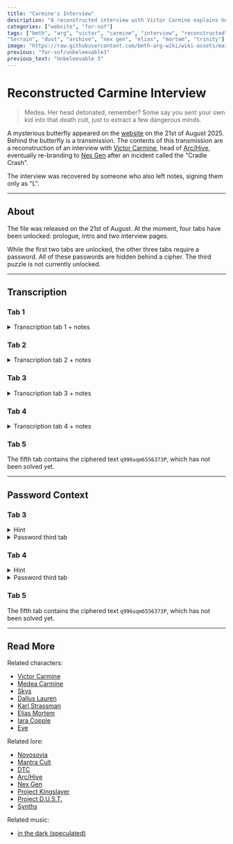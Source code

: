 ```yaml
---
title: "Carmine's Interview"
description: "A reconstructed interview with Victor Carmine explains how Operation Trinity really happened."
categories: ["website", "for-sof"]
tags: ["bmth", "arg", "victor", "carmine", "interview", "reconstructed", "journalist", "deaths", "unknown", "spiritual", 
"terrain", "dust", "archive", "nex gen", "elias", "mortem", "trinity"]
image: "https://raw.githubusercontent.com/bmth-arg-wiki/wiki-assets/main/files/carmine_interview/victor-300x300.png"
previous: "for-sof/unbeleevable3"
previous_text: "Unbeleevable 3"
---
```


# Reconstructed Carmine Interview

> Medea. Her head detonated, remember? Some say you sent your own kid into that death cult, just to extract a few dangerous minds.

A mysterious butterfly appeared on the [website](../website/website) on the 21st of August 2025. Behind the 
butterfly is a transmission. The contents of this transmission are a reconstruction of an interview with 
[Victor Carmine](../characters/victor-carmine), head of [Arc/Hive](../lore/archive), eventually re-branding
to [Nex Gen](../lore/nex-gen-corporation) after an incident called the "Cradle Crash".

The interview was recovered by someone who also left notes, signing them only as "L".

***

## About

The file was released on the 21st of August. At the moment, four tabs have been unlocked: prologue, intro and 
two interview pages.

While the first two tabs are unlocked, the other three tabs require a password. All of these passwords are hidden behind a 
cipher. The third puzzle is not currently unlocked.

***

## Transcription

### Tab 1

<details class="transcript">
<summary>Transcription tab 1 + notes</summary>
{{ "

> [Tab name:] Read.me_prologue
>
> INCOMING SIGNAL: SIGINT-CHAIN-LEAK
>
> ENCRYPTION STATUS: Fractured
>
> PAYLOAD FORMAT: Heuristic Partial Reconstruction
>
> TO: SKYS.EXE [AUTHENTICATION: SLEEPING_GOD]
>
> ORIGIN TRACE: MULTIPLE RELAYS (final bounce: decommissioned DARPA SatGrid / Kerguelen Expanse)
>
> SUBJECT: INT_CARMINE_RECON.LOGV8
>
> EMBEDDED PAYLOAD CLASSIFICATION: [REDACTED]
>
> ///// TRANSMISSION START /////


> First Note - Prologue (yellow text)
> Skys... This interview was conducted shortly after the public collapse of Arc/Hive.. what the net calls 
> 'The Cradle Crash.' You were right. Arc/Hive was never dismantled. Victor simply rebranded. New logo, Same bones. 
> They call it NEX GEN now (subtle, considering everything you said went down) This appears to be Carmine's attempt to 
> 'regain the narrative.' This is the only known transcript of an unsanctioned interview with the (currently) unknown 
> journalist. I found it in a wormed-out telemetry packet riding a dead network node in West Kraava. Rebuilding this has 
> been... tricky. Nearly all of the conversation's been buried under multi-threaded sigdust. A few segments are 
> corrupted beyond recovery. Still, I've stitched together what I could. Reconstruction was made possible using:
>
> Glass Reflection Echo Capture (GREC-R1 array)
>
> Biometric Vector Stenography (via dormant ambient chair-embedded sensors)
>
> GPT-M4 Hallucination Containment (3.9% drift per line)
>
> Neural Lip-Sync Predictive Filling (OpenFace++ + Whisper fallback model)
>
> Audio De-glitch through QRipple-9 Residuals
>
> Read it. Scrub it. Don't archive this statically. More's coming.
>
> -L

" | markdownify }}
</details>

### Tab 2

<details class="transcript">
<summary>Transcription tab 2 + notes</summary>
{{ "

> [Tab name:] 1NTRO/view
> 
> REBUILD STATUS: [23.4%]
>
> RECONSTRUCTION ENGINE: ECHO_BACKFEED + SIGINT THREADING MATCH TO EVE LEXICON BLEED: 0.43 P(MATCH)
>
> INTERFERENCE WARNINGS:
> 
> ◦    LM drift spikes in transcript segment 6
> 
> ◦    Red-eye anomalies in subject reflections (possible CV hallucination)
> 
> ◦    Line 184: context loop instability (suggests ghost exec overwrite attempt)
>
> TIMESTAMP: 2037.10.25 | 11:12:47:UTC-08
>
> LOCATION: NEX GEN Facility | Northern Sector I D.T.C.
>
> RECOVERY ANGLE: Smartglass wall reflection + thermal shadow extraction + partial chair pulse sync
>
> CONFIDENCE SCORE: 88.2%
>
> [CARMINE enters frame]
>
> Jaw Actuator: Audible click
>
> Thermal residue match: burn pattern (Cradle Crash injury)
>
> Gaze Drift: Bottle of Caldera Reserve 1967 denies impulse
>
> Pulse Sync: Minor tachycardia spike, followed by down-regulation post- veggie juice
>
> [ASSISTANT:] 'Sir, she's here. But the board... they're dead against this interview. Some of them are threatening to resign.'
>
> Photo frame interaction: biometric dabbing, blood fleck detected (not cleaned)
>
> Tone Analysis: Frustration veiled beneath nonchalance
>
> [CARMINE:] 'Fuck 'em. Let 'em go. They'll be crawling back in no time.'
>
> [ASSISTANT:] 'Sir, you do understand... she's not aligned. This journalist, she's off-network. We can't control her. The publication- '
>
> [Snap Detected - Audio Spike 112.3 dB]
>
> Room Transformation Triggered: AR walls flush to NEX GEN chromeskin. Mafia antiques swallowed by smartglass and X-LED smoothing layers.
>
> [CARMINE:] 'I have nothing to hide.'
>
> [ASSISTANT Wince Registered]
>
> Pupil constriction, sweat point detected at upper brow
>
> [JOURNALIST ENTERS - ID: R9A?]
>
> Recording Device: Analog. No embedded mesh ID.
>
> Voice signature: Steel flatline. No modulation. Internalised intent.
>
> [CARMINE:] 'Drink?'
>
> [JOURNALIST:] 'I'm good, thank you.'
>
> [CARMINE:] 'This thing can make anything. Wine, coffee... even water.'
>
> Finger Tap Cadence: Shifts from charm to subtle agitation
>
> [JOURNALIST:] 'Let's cut to the chase, Victor. Your empire, your fortune: it's bathing in a legacy of blood.' 
> 
> [LLM CONTEXT TAGGING: Hostile intro / legacy accusation]
>
> [CARMINE: Smile_Expression – Surface Only | Eye_tension]
>
> [V. CARMINE:] 'Ah, my family. Always the start of the conversation.'
>
> [JOURNALIST:] 'Your great-grandfather, Domenico 'The Butcher' Carmine, ran black-market food lines during the 
> Resource Wars. Thousands starved while he hoarded supplies. Executions for resistance. Your father, 
> Luca? Burned entire districts during the class riots. And you? Some say you killed your own brothers to take 
> control after Luca's assassination.'
>
> [ACTION: CARMINE - Brow Raise, Noted]
>
> Heart rate steady. Pupil dilation slightly elevated. Internal tension contained.
>
> [V. CARMINE:] 'And I assume this is leading somewhere?'
>
> [JOURNALIST:] 'The massacre at Santuario. Enzo 'Iron Fist' Carmine. Entire settlement firebombed. 
> Children charred in their beds. Why? Because they wouldn't pay your family's extortion tariffs.'
>
> [CARMINE:] [Smile falters by 12%. Lip corners lower. Tension in jaw noted.] 'What's your point?'
>
> [JOURNALIST:] 'You inherited this. The energy grid. The wealth. Built on death. Do you hear them, Victor? 
> Do you hear the screams while you sip your synthetic juice and rebuild your empire?'
>
> [V. CARMINE:] 'We don't choose the families we're born into. You can at least sympathise with me on that, can't you?'
>
> [EYE MOVEMENT DETECTED: DIRECT GAZE ON JOURNALIST | Micro- manipulative inflection loaded]
>
> [JOURNALIST:] 'What's that supposed to mean?'
>
> [V. CARMINE:] 'Oh, nothing.'
>
> [JOURNALIST:] 'Why me, Victor? Why not your usual media stooges? PPN? Vanguard? This redemption arc could've 
> slotted in between 'BioChip Bloopers' and 'Why Gravity Is a Woke-Head Hoax.''
>
> [FINGER TAPPING ACCELERATES - 3x speed sudden cessation] Elbow placement: forward lean. Voice weight increases.
>
> [V. CARMINE:] 'You're not wrong. And that's exactly why they can-
-swivel. I'm bored of arse- licking. You? You hate me. That's why you're here. If I can win you over, maybe the world 
> buys it. Maybe they believe NEX GEN isn't Arc/Hive 2.0.'
>
> [PUPIL TRACKING: Locked | Emotion Signal: Predatory Intent + Calculated Charm]
>
> [JOURNALIST:] 'Don't flatter yourself. You're still the same monster. Arc/Hive was blood- tech. You had Colombia 
> eating from your hand before the Cradle Crash, but I saw the red flags before the data surge. MOXYPAKs weren't 
> humanitarian. They were leverage.'
>
> [JOURNALIST'S TABLET: Active - Pulls up regional drop pattern overlay] [Voice-to-map sync detected: Kraava, Naniwa-ky, 
> 4W sectors matched to F.A.N.T.O.M. Deployment]
>
> [JOURNALIST:] 'You got boots on the ground through biotech bribes. Humanitarian optics. But those zones weren't 
> 'random.' You placed your pawns over urban legends. Eldritch Conduits. Energy didn't interest you. Myth did.'
>
> [V. CARMINE:] 'Ancient forces? You're starting to sound like one of the locals.'
>
> [JOURNALIST:] 'Let's talk Trinity. Medea. Her head detonated, remember? Some say you sent your own kid into that 
> death cult, just to extract a few dangerous minds. Strassman. Dallus. Even Skys, if Dreadit's right.'
>
> [SUBJECT: CARMINE - EMOTION REGISTER: Flinch suppressed. Hands tense.]
>
> [JOURNALIST:] 'Paperclip was science. Trinity was madness. You didn't just recover minds: you resurrected monsters.'
>
> [SIGNAL ANOMALY: Echo feedback spike | Suggestive of memory-based interference loop]
>
> [JOURNALIST:] 'You're not playing god, Victor. You hired angels of death to do your bidding.'
>
> [RECONSTRUCTION HALTED]
>
> [ECHO ANOMALY: AI INTERFERENCE DETECTED] [EVE-LIKE PATTERN FOUND IN END SEGMENT TEXTURE] 
> [DREAM LOGIC LAYER BLEEDING INTO SCRIPT] [EMERGENCY DUMP REQUESTED]
>
> /// [RECONSTRUCTION HALTED]
>
> /// [ECHO ANOMALY: AI INTERFERENCE DETECTED]
>
> /// [EVE-LIKE PATTERN FOUND IN END SEGMENT TEXTURE] /// [DREAM LOGIC LAYER BLEEDING INTO SCRIPT]
>
> /// [EMERGENCY DUMP REQUESTED]
>
> ///// TRANSMISSION END /////

> Second Note - Intro
> That’s all I could pull for now. I'm working a deeper loop through the Siberian subnet. Found an old key embedded 
> in a Gut Wrench B-side file, of all places, might be bait, might be a breach point. Either way, I'll be back. 
> Keep eyes off the mirrors. If it flickers, blink slow.
>
> -L

> Extra
> [Clickable Nex Gen Logo at the Bottom (after clicking for text):]
> 
> APPLICATION NAME: PLACEHOLDER || STATUS: ACTIVE;
> 
> [Render of Nex Gen Logo]

" | markdownify }}
</details>

### Tab 3

<details class="transcript">
<summary>Transcription tab 3 + notes</summary>
{{ "

> [Tab name:] Dcd2Attmpt.ver
>
> INCOMING SIGNAL: SIGINT_CHAIN_LEAK
>
> ENCRYPTION STATUS: FRACTURED / SIGNAL DETERIORATING TO: SKYS.EXE [AUTHENTICATION: SLEEPING_GOD]
>
> ORIGIN TRACE: KRAAVA SHARD-NET GREC-WIDE RELAY SUBJECT: INT_CARMINE_RECON. LOGV8
>
> EMBEDDED PAYLOAD CLASSIFICATION: [PRIMROSE LOCKED]
>
> ///// TRANSMISSION RESUME /////
>
> TIMESTAMP: 2037.10.25 | 14:31:47:UTC-08 LOCATION: NEX GEN Facility, Northern Sector, D.T.C. REBUILD STATUS: 45.9%
>
> BIOMETRIC CONFIDENCE INDEX: 91.4%
>
> [CARMINE:] 'I won't argue with you. Why would I deny it? The mission was, and always has been, 
> rooted in the noblest of causes.'
>
> Voice pitch stabilised. Heart rate steady.
>
> JAW TENSION: low-grade. Stress load contained.
>
> 'It was a mess, sure. But what they were doing to the youth of Novosovia, the way they were carving them up like a
> roast dinner. It didn't sit right with me. Not one bit. And if not me, who would've stopped it? The Sovian dogs 
> didn't care a lick, that's for sure.'
>
> Thermal pulse: left temple glow. Regret signature (faint). Fingertips brush chromeskin desk edge
Light tremor.
>
> [CARMINE:] 'Medea,-
> -that was her alias, bless her. When she went in there, well, let's just say, 
> things weren't as black and white as you'd think.'
>
> Micro-expression: brow soften.
>
> Eye focus drift: upper left quadrant. Recall loop pattern.
>
> [CARMINE:] 'Dallus, Strassman, let me tell you, those men aren't the demons you make them out to be. They were 
> guilty only of dreaming.'
>
> Emotion suppressor: stable. Pulse sync drop: -2.1 bpm
>
> [CARMINE:] 'Skys. Yeah, he was a piece of work alright. A walking weapon.'
>
> Jaw click registered.
>
> Auditory gain increase: threat modulation.
>
> [CARMINE:] 'That's why we neutralised him. And yeah, we gave the victims, including the scientists, a second chance. 
> Who doesn't deserve a second chance?'
>
> Back lean detected. Spine shift. Defensive posture relaxed.
>
> [CARMINE:] 'And can you really say I made the wrong choice?'
>
> Gesture: palm-out sweep.
>
> Smartglass reflection: warps around hand.
>
> [CARMINE:] 'Look how much good those scientists have done for our planet. Strassman's breakthroughs in 
> neural research, the advancements in medical technology... They've changed everything. And Dallus, God 
> rest his soul, was a genius. His work saved countless lives.'
>
> Speech cadence: controlled. Vocal tremor index low. Biometric read: 87% sincerity (match drifted 2%).
>
> [JOURNALIST:] 'That's a really beautiful story, Victor. You might even have convinced me.'
>
> Eyebrow raise: high cynicism load. Voice: sarcastic, drawn-out.
>
> [JOURNALIST:] 'If it wasn't for D.U.S.T.'
>
> Keyword trigger: PROJECT_D.U.S.T.
>
> LLM tension spike detected.
>
> Echo feedback shimmer at base of chairframe.
>
> [JOURNALIST:] 'Project D.U.S.T. Deaths Unknown Spiritual Terrain. I saw the leaks, Victor. I know it's real. 
> You built this empire on death, and now you worship it. You feed off it. It's practically in the name. Nex: Latin 
> for violent death?'
>
> Emotion detection: CARMINE | 2-second silence | suppressed amusement Response latency: intentional
>
> [CARMINE:] [Laughs] 'That'd be poetic, wouldn't it? NEX GEN - a generation bred to die.'
>
> Tone: sardonic + performative 'Sounds like a MindStream plot.'
>
> Leaning in. Chin angle increases. Voice weight: measured
>
> [CARMINE:] 'This is not about death. It's about life. About moving forward, creating something that lasts.'
>
> Pulse: elevated but stable. Facial tension: mask intact.
>
> [CARMINE:] 'But of course, outlets like yours need a villain. That's the world we live in now, right? You can't 
> accept that some of us are trying to build a future, so you spin it into something sinister.'
>
> Pupil dilation: microflare
>
> Gesture: rolling shrug (calculated casual)
>
> [CARMINE:] 'NEX is about what comes next, about survival. But sure, you can keep believing it's some cult of death. 
> That sells better, doesn't it?'
>
> [JOURNALIST:] 'You've built NEX GEN on the corpses of everyone who trusted you, and now you're gambling with their souls. 
> Admit it. This wasn't a rebrand, it's an escalation. You and Elias, you discovered something in those sadistic rituals 
> of yours, didn't you? And now that's all your company stands for. A chapel of suffering. A monument to death, 
> hidden behind your shiny tech and false promises. You're not building a future, Victor. You're building an altar. 
> So tell me, who are you sacrificing now?'
>
> Signal interference spike: 1.3mV
>
> CARMINE emotional load breach. Defensive barrier failed momentarily.
>
> [CARMINE:] 'Before I answer that, sweetheart, let me ask: what exactly are you doing to save the world? 
> You cut out animals?'
>
> [JOURNALIST:] 'I don't eat red meat anymore. I've switched to synthetics: no animal-
-cruelty involved.'
>
> [CARMINE:] 'Oh, right, sure. The same kind made by underpaid slaves in the Fringe. You really think lab-grown meat is 
> cruelty-free? Those people live in conditions worse than animals ever have to these days. And the coffee you're 
> sipping there, is that not from the same company that was just exposed for using genetically modified monkeys to 
> harvest their beans? Sentient creatures that are locked in cages their whole lives, bred solely for labor?'
>
> [JOURNALIST:] 'That's not the same as-'
>
> [CARMINE:] 'What I'm trying to say is this: we're all parasites on this planet. Unless you're some off-grid, 
> piss-recycling sandal-sniffer, you don't get to say shit. There's no morality, no virtue left when we're all scrambling 
> for the last scraps: eating the last fish, choking the skies with ash, drowning the oceans in our filth. We can all 
> write articles about how fucked up the planet is. We can all point fingers at the convenient scapegoats. But unless 
> you're actually doing something to change it, who the fuck do you think you are to attack the ones that are?'
>
> [JOURNALIST:] 'You think you can just erase the past? You come from a family of killers, mobsters who left bodies 
> in their wake. You grew up on blood money. Tell me. Just how many lives did your family take?'
>
> [CARMINE:] 'Alright. Let's go there. How about your father? A little birdie told me he wasn't so squeaky clean, either. 
> Stealing neural implant memories and dealing them on SpyderWeb. I heard he was moving some proper filth. I mean, 
> parents changing their children's nappies and shit. What kind of person does that? Still, his moolah is what got you 
> in one of the best Academy's in the DTC. It's the reason you're sat in that chair and not living in the Wastemire.'
>
> [JOURNALIST:] 'You deep-dived me,'
>
> Voice tremble: +12.9% Emotion: breach point reached
>
> 'That's why you picked me. You wanted leverage over me.'
>
> [CARMINE:] 'Oh, go fuck yourself! I picked you because I thought maybe, just maybe, you'd cut me a bit 
> of fucking slack! You know as well as I do what it's like being the child of horrible human beings! I thought maybe 
> we could skip the bullshit for once and talk about the real fucking issues, instead of rehashing the same shit over 
> and over again! Am I not allowed to retry? I- [Line is cut-off]'
>
> Chest heave: +15% oxygen spike
>
> Hands shake for 0.4s. Stabilised by desk pressure.
>
> [CARMINE:] 'And for the record, I picked you because of your article on the dangers of Social Credit Initiative. 
> Yeah, the one where you tore into the idea that giving people money for nothing was a cure-all. That article was 
> fucking class. You called out the hypocrisy of the left for pretending it was some kind of revolution, when really 
> it was just another leash. You knew it'd bring the wrath of every soy boy down on you, but you wrote it anyway.'
>
> Bitterness level: elevated.
>
> Glottal impact: visible in throat waveform.
>
> [CARMINE:] 'I'm not scared. Write whatever the fuck you want about me. I don't need to control the narrative. 
> You could have a video of me nano-flaying a toddler while mainlining Synthrax into my eyeballs. The people who support 
> me would cry ‘fake news’ before the blood dried.'
>
> Pacing detected.
>
> Foot pressure grid shows chaotic rhythm.
>
> [CARMINE:] 'But the thing is, I never asked for this! I never wanted to be some fucking incel poster boy! I wanted to 
> be the change I thought the world needed. But now here I am, a symbol for a bunch of people I never asked to represent.'
>
> [CARMINE:] 'The world is a ship tip. So tell me, who's worse? Me, trying to clean it up? Or you, perched on your high 
> horse, pretending you don't smell-
> -the shit on your shoes?'
>
> [JOURNALIST:]
>
> [Chin drop: 2]
>
> Eye flicker: concession gesture (silent)
>
> [CARMINE:] 'World War 3. Do you know what it was about?'
>
> [JOURNALIST:] 'Everyone knows. The Helix Shield Exerc-'
>
> [CARMINE:] 'That's just the tip of the dog's dick!'

> Third Note - Dcd2Attmpt
> Picking up post-Trinity segment. Journalist had just dropped the accusations. Dialogue unaltered. Body data embedded. 
> Don't take too long.
>
> He bit back hard. Now we're deep in it.
>
> She poked the monster. And he told the truth. Keep your mirrors covered. We're not alone in the signal.
>
> If it flickers, blink slow.
>
> -L

> Extra
> [Top right pop-up tab, red button:]
>
> APPLICATION NAME: PLACEHOLDER || STATUS: ACTIVE;
>
> [Render of Victor Carmine]

" | markdownify }}
</details>

### Tab 4

<details class="transcript">
<summary>Transcription tab 4 + notes</summary>
{{ "

> [Tab name:] \NF.DR!PP3D;
>
> INCOMING SIGNAL: SIGINT_CHAIN_LEAK
>
> ENCRYPTION STATUS: DEGRADED / LOW-NOISE RETRIEVAL
>
> TO: SKYS. EXE [AUTHENTICATION: SLEEPING_GOD]
>
> ORIGIN TRACE: DEEP CAVITY RELAY // ECHO SHARD SUBNET (DRAVADA CROSSFEED)
>
> SUBJECT: INT_CARMINE_RECON.LOGV8
>
> CLASSIFICATION OVERRIDE: [PRIMROSE LOCKED]
>
> ///// TRANSMISSION CONTINUES /////
>
> TIMESTAMP: 2037.10.25 | 14:54:47:UTC-08
>
> LOCATION: NEX GEN Facility, Northern Sector, D.T.C. REBUILD STATUS: 64.1%
>
> RECOVERY ANGLE: Reflection bleed + pulse resonance BIOMETRIC CONFIDENCE INDEX: 93.2%
>
> [JOURNALIST:] 'What has this got to do with anything?'
>
> Voice: defensive edge. Emotional fatigue spike: detected.
>
> [CARMINE:]
>
> [Finishes his drink. Eye contact maintained – unbroken. Microtremor: left lid, suppressed recall.]
>
> 'You want to know about-
> -me? This is a good place to start.'
>
> [Leans back in chair. Biometric sync drop: relaxed heartbeat.]
>
> [CARMINE:] 'It wasn't just politics of energy shortages. There was something else. Something that most people don't 
> know about. I was an Astrobiologist in training back then. Obsessed with the skies. With... them.'
>
> [Keyword trigger: 'them' - LLM anomaly trace active. Smartglass pulse shifts violet.]
>
> [JOURNALIST:] 'Them?'
>
> [Audio compression: breath held. Curiosity detected beneath apprehension.]
>
> [CARMINE:] 'Aliens,'
>
> Statement tagged as 97.4% neutral truth per vocal tremor pattern Eye drift: zero. Fixation on interviewer: 4.2 seconds
>
> [CARMINE:] 'I used my father's connections to broker a treaty with Novosovia. It was Cold War 2.0 - everyone on edge, 
> waiting for the first nuke to drop.'
>
> [Leans in. Tone Lowers by 8db - classified cadence drop.]
>
> 'And then, together... we made contact.'
>
> [JOURNALIST:]
>
> [Eyes widen. Gaze dilation: +5.3%. Audio tone rises. Realisation threshold hit.]
>
> 'Contact? You mean... actual aliens?'
>
> [CARMINE:]
>
> [Nods slowly. Emotional register: level. Confidence profile consistent.]
>
> 'It started way back in '62 at a Station known then as Evpatoria, a remote radar facility deep in the Novosovian tundra. 
> We were the first to shoot signals into space. Morse code aimed straight at Venus. Simple words like 'Varka' and 'Zinaida.''
>
> [LLM linguistic flag: traditional feminine Slavic names - symbolic encoding suspected]
>
> [CARMINE:] 'Decades went by, nothing but dead air. Then in 1983, it happened. Faint, nearly lost in the static, 
> but I'd bet my bollocks it was real. And it wasn't from anywhere near our solar system. A Signal. 
> It was strange, subtle. But it was some kind of communication.'
>
> Heartbeat stability: unwavering. Pupil dilation suggests sincerity. No deception markers detected.
>
> [CARMINE:] 'Novosovia thought it was a hoax. They believed it was a ploy to get them to disarm. They flipped.'
>
> [JOURNALIST:]
>
> [Voice softens. Emotional field: empathy increased.]
>
> 'What did they do?'
>
> [CARMINE:]
>
> [Slight twitch in jaw. Vocal shadow increase: grief resonance detected.]
>
> 'They went insane. When the keep found out, they were terrified religious zealots would use the alien communications 
> as proof that God didn't exist. If people lost faith in God, maybe they'd lose faith in the government. And that would 
> loosen their iron grip.'
>
> [Leans back again. Gaze unfocused - reaches memory fragmentation mode.]
>
> [CARMINE:] 'I was thrown into the war. That's why I look like this... like a metal tin can. I fought for my country. 
> I saw things. Unspeakable things. And after it all, I was the last one standing. My family, gone. My brothers, 
> my father, all dead.'
>
> [GREC scan: internal temperature drop. Regret flagged. Trauma pattern loop engaged.]
>
> [CARMINE:] 'I inherited everything. An empire of Dirt.'
>
> [JOURNALIST:]
>
> [Voice: nearly a whisper. Emotional register: quiet awe.]
>
> 'I never knew you served.'
>
> [CARMINE:]
>
> [Nods.]
>
> 'So I went to the DTC and offered them my resources. But I had one condition. If we wanted progress, we had to kill 
> the woman in the sky.'
>
> [Red flag: 'woman in the sky' phrase tagged in 3 previous hallucination logs. LEXICON_CROSSMATCH: [EVE_BLEED: 0.411]
>
> [CARMINE:] 'A dumb move for the economy, sure. But I saw what those bastards were doing with it in Novosovia. 
> I saw how they were using her. I wanted no part in it.'
>
> [Hands grip desk. Vein bulge: left forearm. Adrenaline surge noted.]
>
> [CARMINE:] 'So yeah, I made that call. Fuck your faith.'
>
> [Silence.]
>
> Room ambient drops 3.1db. Ambient chromeskin flicker noted.
>
> [JOURNALIST:]
>
> [Fear response: respiratory rate increase. Posture recoiled.]
>
> 'Why are you telling me this? This is classified information.'
>
> [CARMINE:]
>
> [Smile detected: 3% genuine / 97% menace. Microfluctuation in iris indicates controlled defiance.]
>
> 'It's time they knew. And besides, you can believe-
-whatever you want. People do. That's why none of this matters in the end.'
>
> [JOURNALIST:]
>
> [Regains composure. Voice steadying.]
>
> 'And what about Project ADAM? Any word on that?
>
> [JOURNALIST:] There are rumours that you received a response... and you're keeping it quiet.'
>
> [CARMINE:]
>
> [Leans back again. Fingers laced behind head. Body language: fully unguarded. Biometric truth value: FALSE DETECTED.]
>
> 'If only. If we had received a response, trust me, you'd be the first to know.'
>
> [Lie confidence score: 92.1% Voice flattening: fabricated sincerity layer present.]
>
> [Pause. Cross-reflection shimmer on journalist's cheek. Skin temp rise: possible blush.]
>
> Narrative inference: CARMINE registers emotional impact. Match rate: 81.4%
>
> [END TRANSMISSION]

> Fourth Note - DR!PP3D;
> [Yellow text:]
>
> It's been a minute. I don't blame you for forgetting where we were. Let me orient you.
>
> Last time, she cracked him open. Accused him of building NEX GEN on blood-tech, reviving dead monsters from Trinity, hiding behind prophets and proxies. He bit back hard. Now we're deep in it.
>
> -L

> Fourth Note - DR!PP3D;
> [Green text:]
>
> There it is. The first thread unraveled.
>
> She came looking for dirt, and instead, he handed her history carved in flame. Aliens. War. A dead family. A silenced god. But we know he lied about ADAM.
>
> And she blushed...and that's the most dangerous part.
>
> If it flickers, blink slow.
>
> -L

" | markdownify }}
</details>

### Tab 5

The fifth tab contains the ciphered text `q996uqm6556373P`, which has not been solved yet.

***

## Password Context

### Tab 3

<details class="hint">
<summary>Hint</summary>
The characters can be replaced by dots and lines.

</details>

<details class="password">
<summary>Password third tab</summary>
08 discrecovery02

The password is spelled using morse code.

</details>

### Tab 4

<details class="hint">
<summary>Hint</summary>
Draw a grid, using the numbers as coordinates.

</details>

<details class="password">
<summary>Password third tab</summary>
tempsyncopation

The password is hidden behind a Polybius cipher.

</details>

### Tab 5

The fifth tab contains the ciphered text `q996uqm6556373P`, which has not been solved yet.

***

## Read More

Related characters:

- [Victor Carmine](../characters/victor-carmine)
- [Medea Carmine](../characters/medea)
- [Skys](../characters/skys)
- [Dallus Lauren](../characters/dallus-lauren)
- [Karl Strassman](../characters/strassman)
- [Elias Mortem](../characters/elias-mortem)
- [Iara Copple](../characters/iara)
- [Eve](../characters/eve)

Related lore:

- [Novosovia](../lore/novosovia)
- [Mantra Cult](../lore/mantra)
- [DTC](../lore/dtc)
- [Arc/Hive](../lore/archive)
- [Nex Gen](../lore/nex-gen-corporation)
- [Project Kingslayer](../lore/incident-kingslayer)
- [Project D.U.S.T.](../lore/incident-dust)
- [Synths](../lore/synths)

Related music:

- [in the dark (speculated)](../music/amo-in-the-dark)